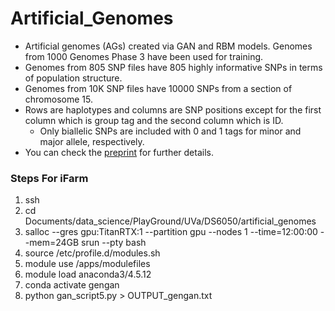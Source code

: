 # Artificial_Genomes

- Artificial genomes (AGs) created via GAN and RBM models. Genomes from 1000 Genomes Phase 3 have been used for training.
- Genomes from 805 SNP files have 805 highly informative SNPs in terms of population structure.
- Genomes from 10K SNP files have 10000 SNPs from a section of chromosome 15.
- Rows are haplotypes and columns are SNP positions except for the first column which is group tag and the second column which is ID. 
    - Only biallelic SNPs are included with 0 and 1 tags for minor and major allele, respectively.
- You can check the [preprint](https://www.biorxiv.org/content/10.1101/769091v2) for further details.


### Steps For iFarm
1. ssh
2. cd Documents/data_science/PlayGround/UVa/DS6050/artificial_genomes
3. salloc --gres gpu:TitanRTX:1 --partition gpu --nodes 1 --time=12:00:00 --mem=24GB srun --pty bash
4. source /etc/profile.d/modules.sh
5. module use /apps/modulefiles
6. module load anaconda3/4.5.12
7. conda activate gengan
8. python gan_script5.py > OUTPUT_gengan.txt